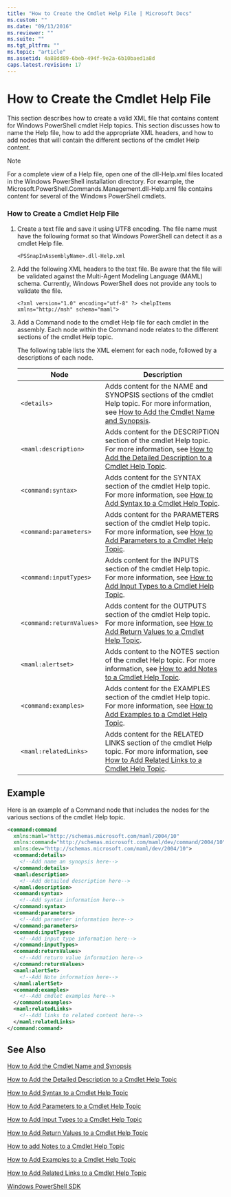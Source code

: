 ```yaml
---
title: "How to Create the Cmdlet Help File | Microsoft Docs"
ms.custom: ""
ms.date: "09/13/2016"
ms.reviewer: ""
ms.suite: ""
ms.tgt_pltfrm: ""
ms.topic: "article"
ms.assetid: 4a88dd89-6beb-494f-9e2a-6b10baed1a8d
caps.latest.revision: 17
---
```

# How to Create the Cmdlet Help File

This section describes how to create a valid XML file that contains content for Windows PowerShell cmdlet Help topics. This section discusses how to name the Help file, how to add the appropriate XML headers, and how to add nodes that will contain the different sections of the cmdlet Help content.

> [!NOTE]
> For a complete view of a Help file, open one of the dll-Help.xml files located in the Windows PowerShell installation directory. For example, the Microsoft.PowerShell.Commands.Management.dll-Help.xml file contains content for several of the Windows PowerShell cmdlets.

### How to Create a Cmdlet Help File

1. Create a text file and save it using UTF8 encoding. The file name must have the following format so that Windows PowerShell can detect it as a cmdlet Help file.

   `<PSSnapInAssemblyName>.dll-Help.xml`

2. Add the following XML headers to the text file. Be aware that the file will be validated against the Multi-Agent Modeling Language (MAML) schema. Currently, Windows PowerShell does not provide any tools to validate the file.

   `<?xml version="1.0" encoding="utf-8" ?> <helpItems xmlns="http://msh" schema="maml">`

3. Add a Command node to the cmdlet Help file for each cmdlet in the assembly. Each node within the Command node relates to the different sections of the cmdlet Help topic.

   The following table lists the XML element for each node, followed by a descriptions of each node.

   |Node|Description|
   |----------|-----------------|
   |`<details>`|Adds content for the NAME and SYNOPSIS sections of the cmdlet Help topic. For more information, see [How to Add the Cmdlet Name and Synopsis](./how-to-add-the-cmdlet-name-and-synopsis-to-a-cmdlet-help-topic.md).|
   |`<maml:description>`|Adds content for the DESCRIPTION section of the cmdlet Help topic. For more information, see [How to Add the Detailed Description to a Cmdlet Help Topic](./how-to-add-a-cmdlet-description.md).|
   |`<command:syntax>`|Adds content for the SYNTAX section of the cmdlet Help topic. For more information, see [How to Add Syntax to a Cmdlet Help Topic](./how-to-add-syntax-to-a-cmdlet-help-topic.md).|
   |`<command:parameters>`|Adds content for the PARAMETERS section of the cmdlet Help topic. For more information, see [How to Add Parameters to a Cmdlet Help Topic](./how-to-add-parameter-information.md).|
   |`<command:inputTypes>`|Adds content for the INPUTS section of the cmdlet Help topic. For more information, see [How to Add Input Types to a Cmdlet Help Topic](./how-to-add-input-types-to-a-cmdlet-help-topic.md).|
   |`<command:returnValues>`|Adds content for the OUTPUTS section of the cmdlet Help topic. For more information, see [How to Add Return Values to a Cmdlet Help Topic](./how-to-add-return-values-to-a-cmdlet-help-topic.md).|
   |`<maml:alertset>`|Adds content to the NOTES section of the cmdlet Help topic. For more information, see [How to add Notes to a Cmdlet Help Topic](./how-to-add-notes-to-a-cmdlet-help-topic.md).|
   |`<command:examples>`|Adds content for the EXAMPLES section of the cmdlet Help topic. For more information, see [How to Add Examples to a Cmdlet Help Topic](./how-to-add-examples-to-a-cmdlet-help-topic.md).|
   |`<maml:relatedLinks>`|Adds content for the RELATED LINKS section of the cmdlet Help topic. For more information, see [How to Add Related Links to a Cmdlet Help Topic](./how-to-add-related-links-to-a-cmdlet-help-topic.md).|

## Example

 Here is an example of a Command node that includes the nodes for the various sections of the cmdlet Help topic.

```xml
<command:command
  xmlns:maml="http://schemas.microsoft.com/maml/2004/10"
  xmlns:command="http://schemas.microsoft.com/maml/dev/command/2004/10"
  xmlns:dev="http://schemas.microsoft.com/maml/dev/2004/10">
  <command:details>
    <!--Add name an synopsis here-->
  </command:details>
  <maml:description>
    <!--Add detailed description here-->
  </maml:description>
  <command:syntax>
    <!--Add syntax information here-->
  </command:syntax>
  <command:parameters>
    <!--Add parameter information here-->
  </command:parameters>
  <command:inputTypes>
    <!--Add input type information here-->
  </command:inputTypes>
  <command:returnValues>
    <!--Add return value information here-->
  </command:returnValues>
  <maml:alertSet>
    <!--Add Note information here-->
  </maml:alertSet>
  <command:examples>
    <!--Add cmdlet examples here-->
  </command:examples>
  <maml:relatedLinks>
    <!--Add links to related content here-->
  </maml:relatedLinks>
</command:command>
```

## See Also

 [How to Add the Cmdlet Name and Synopsis](./how-to-add-the-cmdlet-name-and-synopsis-to-a-cmdlet-help-topic.md)

 [How to Add the Detailed Description to a Cmdlet Help Topic](./how-to-add-a-cmdlet-description.md)

 [How to Add Syntax to a Cmdlet Help Topic](./how-to-add-syntax-to-a-cmdlet-help-topic.md)

 [How to Add Parameters to a Cmdlet Help Topic](./how-to-add-parameter-information.md)

 [How to Add Input Types to a Cmdlet Help Topic](./how-to-add-input-types-to-a-cmdlet-help-topic.md)

 [How to Add Return Values to a Cmdlet Help Topic](./how-to-add-return-values-to-a-cmdlet-help-topic.md)

 [How to add Notes to a Cmdlet Help Topic](./how-to-add-notes-to-a-cmdlet-help-topic.md)

 [How to Add Examples to a Cmdlet Help Topic](./how-to-add-examples-to-a-cmdlet-help-topic.md)

 [How to Add Related Links to a Cmdlet Help Topic](./how-to-add-related-links-to-a-cmdlet-help-topic.md)

 [Windows PowerShell SDK](../windows-powershell-reference.md)